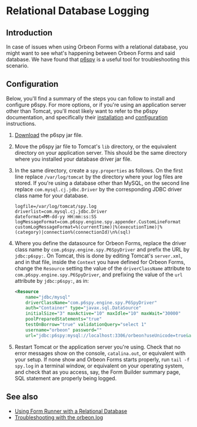 # Relational Database Logging

## Introduction

In case of issues when using Orbeon Forms with a relational database, you might want to see what's happening between Orbeon Forms and said database. We have found that [p6spy](https://github.com/p6spy/p6spy) is a useful tool for troubleshooting this scenario.

## Configuration

Below, you'll find a summary of the steps you can follow to install and configure p6spy. For more options, or if you're using an application server  other than Tomcat, you'll most likely want to refer to the p6spy documentation, and specifically their [installation](http://p6spy.readthedocs.io/en/latest/install.html) and [configuration](http://p6spy.readthedocs.io/en/latest/configandusage.html) instructions.

1. [Download](https://search.maven.org/search?q=g:p6spy) the p6spy jar file.
2. Move the p6spy jar file to Tomcat's `lib` directory, or the equivalent directory on your application server. This should be the same directory where you installed your database driver jar file.
3. In the same directory, create a `spy.properties` as follows. On the first line replace `/var/log/tomcat` by the directory where your log files are stored. If you're using a database other than MySQL, on the second line replace `com.mysql.cj.jdbc.Driver` by the corresponding JDBC driver class name for your database.

    ```
    logfile=/var/log/tomcat/spy.log
    driverlist=com.mysql.cj.jdbc.Driver
    dateformat=MM-dd-yy HH:mm:ss:SS
    logMessageFormat=com.p6spy.engine.spy.appender.CustomLineFormat
    customLogMessageFormat=%(currentTime)|%(executionTime)|%(category)|connection%(connectionId)\n%(sql)
    ```
    
4. Where you define the datasource for Orbeon Forms, replace the driver class name by `com.p6spy.engine.spy.P6SpyDriver` and prefix the URL by `jdbc:p6spy:`. On Tomcat, this is done by editing Tomcat's `server.xml`, and in that file, inside the `Context` you have defined for Orbeon Forms, change the `Resource` setting the value of the `driverClassName` attribute to `com.p6spy.engine.spy.P6SpyDriver`, and prefixing the value of the `url` attribute by `jdbc:p6spy:`, as in:

    ```xml
    <Resource
        name="jdbc/mysql"
        driverClassName="com.p6spy.engine.spy.P6SpyDriver"
        auth="Container" type="javax.sql.DataSource"
        initialSize="3" maxActive="10" maxIdle="10" maxWait="30000"
        poolPreparedStatements="true"
        testOnBorrow="true" validationQuery="select 1"
        username="orbeon" password=""
        url="jdbc:p6spy:mysql://localhost:3306/orbeon?useUnicode=true&amp;characterEncoding=UTF8"/>    
    ````

5. Restart Tomcat or the application server you're using. Check that no error messages show on the console, `catalina.out`, or equivalent with your setup. If none show and Orbeon Forms starts properly, run `tail -f spy.log` in a terminal window, or equivalent on your operating system, and check that as you access, say, the Form Builder summary page, SQL statement are properly being logged.

## See also

- [Using Form Runner with a Relational Database](/form-runner/persistence/relational-db.md)
- [Troubleshooting with the orbeon.log](/configuration/troubleshooting/orbeon-log)